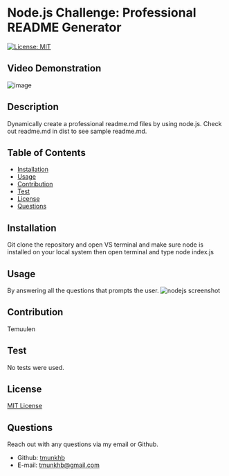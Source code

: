  # Node.js Challenge: Professional README Generator
  [![License: MIT](https://img.shields.io/badge/License-MIT-yellow.svg)](https://opensource.org/licenses/MIT)
  ## Video Demonstration
  ![image](https://user-images.githubusercontent.com/109834827/193169217-082ae297-dfd5-4bd6-974c-cce60226a9bd.png)

  ## Description
  Dynamically create a professional readme.md files by using node.js.
  Check out readme.md in dist to see sample readme.md.
  ## Table of Contents
  - [Installation](#installation)
  - [Usage](#usage)
  - [Contribution](#contribution)
  - [Test](#test)
  - [License](#license)
  - [Questions](#questions)
## Installation
Git clone the repository and open VS terminal and make sure node is installed on your local system then open terminal and type node index.js
## Usage
By answering all the questions that prompts the user.
![nodejs screenshot](https://user-images.githubusercontent.com/109834827/193165287-117948ab-7477-41b7-b801-f970ab8a6cbc.PNG)

## Contribution
Temuulen
## Test
No tests were used.
## License
[MIT License](https://choosealicense.com/licenses/mit/)

## Questions
Reach out with any questions via my email or Github.
* Github: [tmunkhb](https://github.com/tmunkhb)
* E-mail: [tmunkhb@gmail.com](mailto:tmunkhb@gmail.com)
